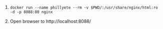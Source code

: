 1. 
    ```shell
    docker run --name phillyete --rm -v $PWD/:/usr/share/nginx/html:ro -d -p 8088:80 nginx
    ``` 
2. Open browser to http://localhost:8088/
